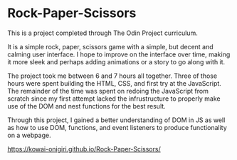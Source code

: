 # Rock-Paper-Scissors

This is a project completed through The Odin Project curriculum. 

It is a simple rock, paper, scissors game with a simple, but decent and calming user interface. I hope to improve on the interface over time, making it more sleek
and perhaps adding animations or a story to go along with it.

The project took me between 6 and 7 hours all together. Three of those hours were spent building the HTML, CSS, and first try at the JavaScript. The remainder of the
time was spent on redoing the JavaScript from scratch since my first attempt lacked the infrustructure to properly make use of the DOM and nest functions for the 
best result.

Through this project, I gained a better understanding of DOM in JS as well as how to use DOM, functions, and event listeners to produce functionality on a webpage.

https://kowai-onigiri.github.io/Rock-Paper-Scissors/
